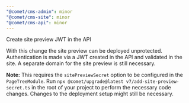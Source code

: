 ```yaml
---
"@comet/cms-admin": minor
"@comet/cms-site": minor
"@comet/cms-api": minor
---
```


Create site preview JWT in the API

With this change the site preview can be deployed unprotected. Authentication is made via a JWT created in the API and validated in the site. A separate domain for the site preview is still necessary.

**Note:** This requires the `sitePreviewSecret` option to be configured in the `PageTreeModule`.
Run `npx @comet/upgrade@latest v7/add-site-preview-secret.ts` in the root of your project to perform the necessary code changes.
Changes to the deployment setup might still be necessary.
